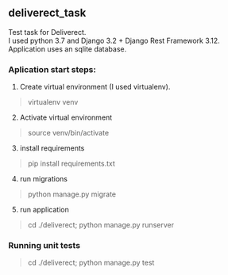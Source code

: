 ## deliverect_task
Test task for Deliverect.
<br />
I used python 3.7 and Django 3.2 + Django Rest Framework 3.12.
<br />
Application uses an sqlite database.
<br />
### Aplication start steps:

1. Create virtual environment (I used virtualenv).
> virtualenv venv

2. Activate virtual environment
> source venv/bin/activate

3. install requirements
> pip install requirements.txt

4. run migrations
> python manage.py migrate

5. run application
> cd ./deliverect; python manage.py runserver

### Running unit tests
> cd ./deliverect; python manage.py test
